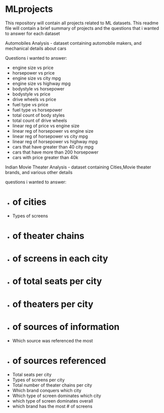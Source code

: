 # MLprojects

This repository will contain all projects related to ML datasets. This readme file will contain a brief summary of projects and the questions that i wanted to answer for each dataset

Automobiles Analysis - dataset containing automobile makers, and mechanical details about cars

Questions i wanted to answer:
- engine size vs price
- horsepower vs price 
- engine size vs city mpg 
- engine size vs highway mpg 
- bodystyle vs horsepower
- bodystyle vs price 
- drive wheels vs price
- fuel type vs price 
- fuel type vs horsepower
- total count of body styles
- total count of drive wheels
- linear reg of price vs engine size 
- linear reg of horsepower vs engine size 
- linear reg of horsepower vs city mpg
- linear reg of horsepower vs highway mpg 
- cars that have greater than 40 city mpg
- cars that have more than 200 horsepower
- cars with price greater than 40k


Indian Movie Theater Analysis - dataset containing Cities,Movie theater brands, and various other details 

questions i wanted to answer:
- # of cities
- Types of screens
- # of theater chains
- # of screens in each city
- # of total seats per city
- # of theaters per city
- # of sources of information
- Which source was referenced the most 
- # of sources referenced
- Total seats per city
- Types of screens per city
- Total number of theater chains per city
- Which brand conquers which city 
- Which type of screen dominates which city
- which type of screen dominates overall 
- which brand has the most # of screens 

